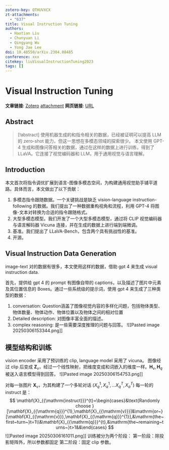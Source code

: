 ```yaml
---
zotero-key: QTHUVXCX
zt-attachments:
  - "637"
title: Visual Instruction Tuning
authors:
  - Haotian Liu
  - Chunyuan Li
  - Qingyang Wu
  - Yong Jae Lee
doi: 10.48550/arXiv.2304.08485
conference: xxx
citekey: liuVisualInstructionTuning2023
tags: []
---
```

# Visual Instruction Tuning

**文章链接**: [Zotero](zotero://select/library/items/QTHUVXCX) [attachment](<file:///home/ilot/Documents/Zotero/storage/VA2JBC42/Liu%20%E7%AD%89%20-%202023%20-%20Visual%20Instruction%20Tuning.pdf>)
**网页链接**: [URL](http://arxiv.org/abs/2304.08485)
## Abstract

>[!abstract]
> 使用机器生成的和指令相关的数据，已经被证明可以提高 LLM 的 zero-shot 能力，但这一思想在多模态领域的探索很少。
> 本文使用 GPT-4 生成和图像问答相关的数据，通过在这样的数据上进行训练，得到了 LLaVA。它连接了视觉编码器和 LLM，用于通用视觉与语言理解。

## Introduction
本文首次将指令调优扩展到语言-图像多模态空间，为构建通用视觉助手铺平道路。具体而言，本文做出了以下贡献：  
1. 多模态指令跟随数据。一个关键挑战是缺乏 vision-language instruction-following 的数据。我们提出了一种数据重构视角和流程，利用 GPT-4 将图像-文本对转换为合适的指令跟随格式。  
2. 大型多模态模型。我们开发了一个大型多模态模型，通过将 CLIP 视觉编码器与语言解码器 Vicuna 连接，并在生成的数据上进行端到端微调。
3. 基准。我们提出了 LLaVA-Bench，包含两个具有挑战性的基准。
4. 开源。

## Visual Instruction Data Generation
image-text 对的数据有很多，本文使用这样的数据，借助 gpt 4 来生成 visual instruction data.

首先，提供给 gpt 4 的 prompt 有图像自带的 captions，以及描述了图片中元素及其位置信息的 Boxes。通过一些系统级的提示词，使用 gpt 4 来生成了三种类型的数据：
1. conversation: Question涵盖了图像视觉内容的多样化问题，包括物体类型、物体数量、物体动作、物体位置以及物体之间的相对位置
2. Detailed description: 对图像丰富全面的描述。
3. complex reasoning: 是一些需要深度推理的问题与回答。
![[Pasted image 20250306153344.png]]

## 模型结构和训练
vision encoder 采用了预训练的 clip, language model 采用了 vicuna。
图像经过 clip 后变成 $\mathbf{Z}_{v}$，经过一个线性映射，把维度变成和词嵌入的维度一样。$\mathbf{H}_{v},\mathbf{H}_{q}$ 被送入语言模型得到回答。
![[Pasted image 20250306154753.png]]

对每一张图片 $\mathbf{X}_{v}$，为其构建了一个多轮对话 $(X_{q}^{1},X_{a}^{1},\dots X_{q}^{T},X_{a}^{T})$
每一轮的 instruct 是：
$$
\mathbf{X}_{{\mathrm{instruct}}}^{t}=\begin{cases}&\text{Randomly choose }[\mathbf{X}_{{\mathrm{q}}}^{1},\mathbf{X}_{{\mathrm{v}}}]&\mathrm{or~}[\mathbf{X}_{{\mathrm{v}}},\mathbf{X}_{{\mathrm{q}}}^{1}],&\mathrm{the~first~turn~}t=1\\&\mathbf{X}_{{\mathrm{q}}}^{t},&\mathrm{the~remaining~turns~}t>1&&\end{cases}
$$ ![[Pasted image 20250306161011.png]]
训练被分为两个阶段：
第一阶段：除投影矩阵外，所以参数都固定
第二阶段：固定 clip 参数。